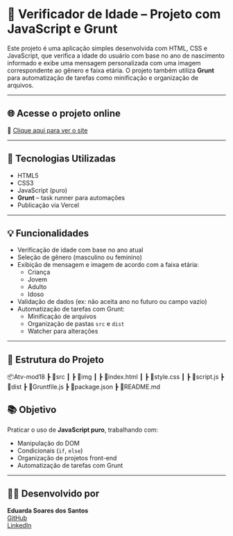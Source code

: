 # 🎂 Verificador de Idade – Projeto com JavaScript e Grunt

Este projeto é uma aplicação simples desenvolvida com HTML, CSS e JavaScript, que verifica a idade do usuário com base no ano de nascimento informado e exibe uma mensagem personalizada com uma imagem correspondente ao gênero e faixa etária. O projeto também utiliza **Grunt** para automatização de tarefas como minificação e organização de arquivos.

---

## 🌐 Acesse o projeto online

🔗 [Clique aqui para ver o site](https://atv-mod18.vercel.app)

---

## 🚀 Tecnologias Utilizadas

- HTML5  
- CSS3  
- JavaScript (puro)  
- **Grunt** – task runner para automações  
- Publicação via Vercel

---

## 💡 Funcionalidades

- Verificação de idade com base no ano atual  
- Seleção de gênero (masculino ou feminino)  
- Exibição de mensagem e imagem de acordo com a faixa etária:
  - Criança
  - Jovem
  - Adulto
  - Idoso
- Validação de dados (ex: não aceita ano no futuro ou campo vazio)  
- Automatização de tarefas com Grunt:
  - Minificação de arquivos
  - Organização de pastas `src` e `dist`
  - Watcher para alterações

---

## 📁 Estrutura do Projeto
📦Atv-mod18 ┣ 📂src ┃ ┣ 📂img ┃ ┣ 📄index.html ┃ ┣ 📄style.css ┃ ┣ 📄script.js ┣ 📂dist ┣ 📄Gruntfile.js ┣ 📄package.json ┣ 📄README.md

## 📚 Objetivo

Praticar o uso de **JavaScript puro**, trabalhando com:
- Manipulação do DOM
- Condicionais (`if`, `else`)
- Organização de projetos front-end
- Automatização de tarefas com Grunt

---

## 👩‍💻 Desenvolvido por

**Eduarda Soares dos Santos**  
[GitHub](https://github.com/Dudda-soares)  
[LinkedIn](https://www.linkedin.com/in/eduarda-soares)
